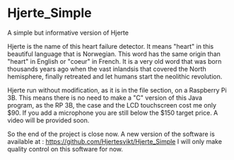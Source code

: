 # Hjerte_Simple
A simple but informative version of Hjerte

Hjerte is the name of this heart failure detector.
It means "heart" in this beautiful language that is Norwegian. This word has the same origin than "heart" in English or "coeur" in French. It is a very old word that was born thousands years ago when the vast inlandsis that covered the North hemisphere, finally retreated and let humans start the neolithic revolution.

Hjerte run without modification, as it is in the file section, on a Raspberry Pi 3B.
This means there is no need to make a "C" version of this Java program, as the RP 3B, the case and the LCD touchscreen cost me only $90. If you add a microphone you are still below the $150 target price. A video will be provided soon.

So the end of the project is close now. A new version of the software is available at :
https://github.com/Hjertesvikt/Hjerte_Simple
I will only make quality control on this software for now.
